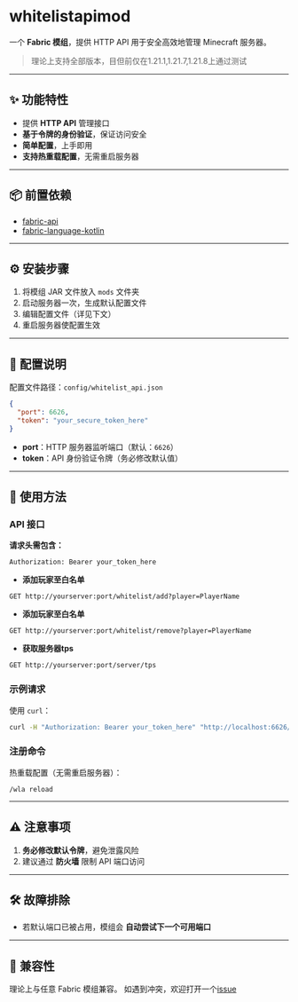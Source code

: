 # whitelistapimod

一个 **Fabric 模组**，提供 HTTP API 用于安全高效地管理 Minecraft 服务器。
> 理论上支持全部版本，目但前仅在1.21.1,1.21.7,1.21.8上通过测试

---

## ✨ 功能特性

* 提供 **HTTP API** 管理接口
* **基于令牌的身份验证**，保证访问安全
* **简单配置**，上手即用
* **支持热重载配置**，无需重启服务器

---

## 📦 前置依赖

* [fabric-api](https://modrinth.com/mod/fabric-api)
* [fabric-language-kotlin](https://modrinth.com/mod/fabric-language-kotlin)

---

## ⚙️ 安装步骤

1. 将模组 JAR 文件放入 `mods` 文件夹
2. 启动服务器一次，生成默认配置文件
3. 编辑配置文件（详见下文）
4. 重启服务器使配置生效

---

## 🔧 配置说明

配置文件路径：`config/whitelist_api.json`

```json
{
  "port": 6626,
  "token": "your_secure_token_here"
}
```

* **port**：HTTP 服务器监听端口（默认：`6626`）
* **token**：API 身份验证令牌（务必修改默认值）

---

## 🚀 使用方法

### API 接口

**请求头需包含：**

```
Authorization: Bearer your_token_here
```

- **添加玩家至白名单**

```
GET http://yourserver:port/whitelist/add?player=PlayerName
```

- **添加玩家至白名单**

```
GET http://yourserver:port/whitelist/remove?player=PlayerName
```

- **获取服务器tps**

```
GET http://yourserver:port/server/tps
```

### 示例请求

使用 `curl`：

```bash
curl -H "Authorization: Bearer your_token_here" "http://localhost:6626/whitelist/add?player=kmizmal"
```

### 注册命令

热重载配置（无需重启服务器）：

```
/wla reload
```

---

## ⚠️ 注意事项

1. **务必修改默认令牌**，避免泄露风险
2. 建议通过 **防火墙** 限制 API 端口访问

---

## 🛠️ 故障排除

* 若默认端口已被占用，模组会 **自动尝试下一个可用端口**

---

## 🔗 兼容性

理论上与任意 Fabric 模组兼容。
如遇到冲突，欢迎打开一个[issue](https://github.com/kmizmal/whitelistapimod/issues/new)

